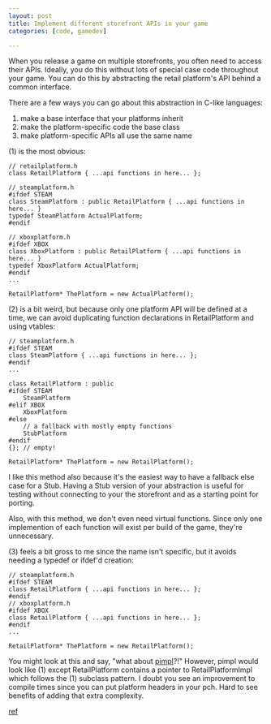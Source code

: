 ```yaml
---
layout: post
title: Implement different storefront APIs in your game
categories: [code, gamedev]

---
```


When you release a game on multiple storefronts, you often need to access their
APIs. Ideally, you do this without lots of special case code throughout your
game. You can do this by abstracting the retail platform's API behind a common
interface.

There are a few ways you can go about this abstraction in C-like languages:

1. make a base interface that your platforms inherit
1. make the platform-specific code the base class
1. make platform-specific APIs all use the same name

(1) is the most obvious:

    // retailplatform.h
    class RetailPlatform { ...api functions in here... };

    // steamplatform.h
    #ifdef STEAM
    class SteamPlatform : public RetailPlatform { ...api functions in here... }
    typedef SteamPlatform ActualPlatform;
    #endif

    // xboxplatform.h
    #ifdef XBOX
    class XboxPlatform : public RetailPlatform { ...api functions in here... }
    typedef XboxPlatform ActualPlatform;
    #endif
    ...

    RetailPlatform* ThePlatform = new ActualPlatform();



(2) is a bit weird, but because only one platform API will be defined at a
time, we can avoid duplicating function declarations in RetailPlatform and
using vtables:

    // steamplatform.h
    #ifdef STEAM
    class SteamPlatform { ...api functions in here... };
    #endif
    ...

    class RetailPlatform : public
    #ifdef STEAM
        SteamPlatform
    #elif XBOX
        XboxPlatform
    #else
        // a fallback with mostly empty functions
        StubPlatform
    #endif
    {}; // empty!

    RetailPlatform* ThePlatform = new RetailPlatform();

I like this method also because it's the easiest way to have a fallback else
case for a Stub. Having a Stub version of your abstraction is useful for
testing without connecting to your the storefront and as a starting point for
porting.

Also, with this method, we don't even need virtual functions. Since only one
implemention of each function will exist per build of the game, they're
unnecessary.


(3) feels a bit gross to me since the name isn't specific, but it avoids
needing a typedef or ifdef'd creation:

    // steamplatform.h
    #ifdef STEAM
    class RetailPlatform { ...api functions in here... };
    #endif
    // xboxplatform.h
    #ifdef XBOX
    class RetailPlatform { ...api functions in here... };
    #endif
    ...

    RetailPlatform* ThePlatform = new RetailPlatform();


You might look at this and say, "what about
[pimpl](https://en.cppreference.com/w/cpp/language/pimpl)?!" However, pimpl
would look like (1) except RetailPlatform contains a pointer to
RetailPlatformImpl which follows the (1) subclass pattern. I doubt you see an
improvement to compile times since you can put platform headers in your pch.
Hard to see benefits of adding that extra complexity.


[ref](https://www.reddit.com/r/gamedev/comments/1350bxg/how_do_you_manage_your_steam_versions_vs_nonsteam/jiigvym/?context=10000)
